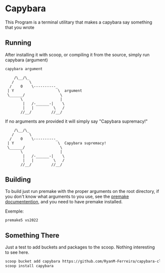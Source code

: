# Capybara
This Program is a terminal utilitary that makes a capybara say something that you wrote

## Running
After installing it with scoop, or compiling it from the source, simply run capybara (argument)
```bash
capybara argument
```
```
    /\__/\_
   /       \
  /    0    \----------_
 | Y                    \  argument
 \______/                \
       \                 |
        |   /-______-|    \
        |   |         \   /
       //__/         //__/

```
If no arguments are provided it will simply say "Capybara supremacy!"
```
    /\__/\_
   /       \
  /    0    \----------_
 | Y                    \  Capybara supremacy!
 \______/                \
       \                 |
        |   /-______-|    \
        |   |         \   /
       //__/         //__/

```

## Building
To build just run premake with the proper arguments on the root directory, if you don't know what arguments to you use, see the [premake documentention](https://premake.github.io/docs/), and you need to have premake installed.

Exemple:
```
premake5 vs2022
```

## Something There
Just a test to add buckets and packages to the scoop. Nothing interesting to see here.

```bash
scoop bucket add capybara https://github.com/RyanM-Ferreira/capybara-cli bucket
scoop install capybara
```
